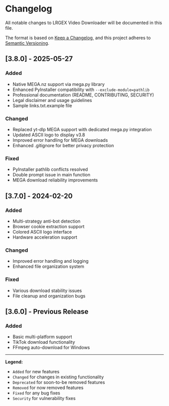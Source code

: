 # Changelog

All notable changes to LRGEX Video Downloader will be documented in this file.

The format is based on [Keep a Changelog](https://keepachangelog.com/en/1.0.0/),
and this project adheres to [Semantic Versioning](https://semver.org/spec/v2.0.0.html).

## [3.8.0] - 2025-05-27

### Added
- Native MEGA.nz support via mega.py library
- Enhanced PyInstaller compatibility with `--exclude-module=pathlib`
- Professional documentation (README, CONTRIBUTING, SECURITY)
- Legal disclaimer and usage guidelines
- Sample links.txt.example file

### Changed
- Replaced yt-dlp MEGA support with dedicated mega.py integration
- Updated ASCII logo to display v3.8
- Improved error handling for MEGA downloads
- Enhanced .gitignore for better privacy protection

### Fixed
- PyInstaller pathlib conflicts resolved
- Double prompt issue in main function
- MEGA download reliability improvements

## [3.7.0] - 2024-02-20

### Added
- Multi-strategy anti-bot detection
- Browser cookie extraction support
- Colored ASCII logo interface
- Hardware acceleration support

### Changed
- Improved error handling and logging
- Enhanced file organization system

### Fixed
- Various download stability issues
- File cleanup and organization bugs

## [3.6.0] - Previous Release

### Added
- Basic multi-platform support
- TikTok download functionality
- FFmpeg auto-download for Windows

---

**Legend:**
- `Added` for new features
- `Changed` for changes in existing functionality  
- `Deprecated` for soon-to-be removed features
- `Removed` for now removed features
- `Fixed` for any bug fixes
- `Security` for vulnerability fixes
